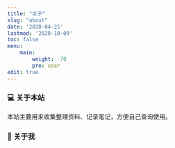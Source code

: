 ```yaml
---
title: "关于"
slug: "about"
date: '2020-04-25'
lastmod: '2020-10-09'
toc: false
menu:
    main: 
        weight: -70
        pre: user
edit: true
---
```


### 💻 关于本站

本站主要用来收集整理资料、记录笔记，方便自己查询使用。

### 👋 关于我                          

